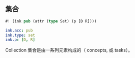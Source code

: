 
## 集合

```rs
#! (ink pub (attr (type Set) (p [D R])))
```

```yaml
ink.acc: pub
ink.type: set
ink.p: [D, R]
```

Collection 集合是由一系列元素构成的（ concepts, 或 tasks）。
